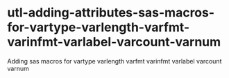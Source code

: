 # utl-adding-attributes-sas-macros-for-vartype-varlength-varfmt-varinfmt-varlabel-varcount-varnum
Adding sas macros for vartype varlength varfmt varinfmt varlabel varcount varnum
